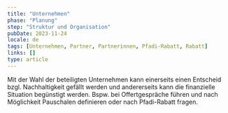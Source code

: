```yaml
---
title: "Unternehmen"
phase: "Planung"
step: "Struktur und Organisation"
pubDate: 2023-11-24
locale: de
tags: [Unternehmen, Partner, Partnerinnen, Pfadi-Rabatt, Rabatt]
links: []
type: article
---
```


Mit der Wahl der beteiligten Unternehmen kann einerseits einen Entscheid bzgl. Nachhaltigkeit gefällt werden und andererseits kann die finanzielle Situation begünstigt werden. Bspw. bei Offertgespräche führen und nach Möglichkeit Pauschalen definieren oder nach Pfadi-Rabatt fragen.
